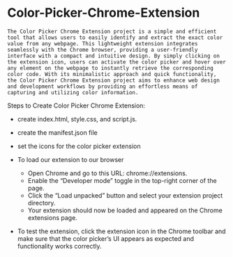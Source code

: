 # Color-Picker-Chrome-Extension

    The Color Picker Chrome Extension project is a simple and efficient tool that allows users to easily identify and extract the exact color value from any webpage. This lightweight extension integrates seamlessly with the Chrome browser, providing a user-friendly interface with a compact and intuitive design. By simply clicking on the extension icon, users can activate the color picker and hover over any element on the webpage to instantly retrieve the corresponding color code. With its minimalistic approach and quick functionality, the Color Picker Chrome Extension project aims to enhance web design and development workflows by providing an effortless means of capturing and utilizing color information.


    
Steps to Create Color Picker Chrome Extension:

- create  index.html, style.css, and script.js.
- create the manifest.json file
- set the icons for the color picker extension
- To load our extension to our browser

  - Open Chrome and go to this URL: chrome://extensions.
  - Enable the “Developer mode” toggle in the top-right corner of the page.
  - Click the “Load unpacked” button and select your extension project directory.
  - Your extension should now be loaded and appeared on the Chrome extensions page.
 
- To test the extension, click the extension icon in the Chrome toolbar and make sure that the color picker’s UI appears as expected and functionality works correctly.

